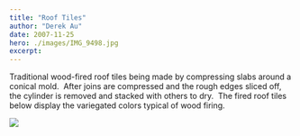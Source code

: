 ```yaml
---
title: "Roof Tiles"
author: "Derek Au"
date: 2007-11-25
hero: ./images/IMG_9498.jpg
excerpt: 
---
```


Traditional wood-fired roof tiles being made by compressing slabs around a conical mold.  After joins are compressed and the rough edges sliced off, the cylinder is removed and stacked with others to dry.  The fired roof tiles below display the variegated colors typical of wood firing.

![](./images/IMG_0699.jpg)

